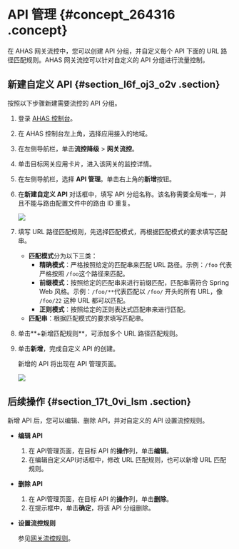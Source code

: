 # API 管理 {#concept_264316 .concept}

在 AHAS 网关流控中，您可以创建 API 分组，并自定义每个 API 下面的 URL 路径匹配规则。AHAS 网关流控可以针对自定义的 API 分组进行流量控制。

## 新建自定义 API {#section_l6f_oj3_o2v .section}

按照以下步骤新建需要流控的 API 分组。

1.  登录 [AHAS 控制台](https://ahas.console.aliyun.com/)。
2.  在 AHAS 控制台左上角，选择应用接入的地域。
3.  在左侧导航栏，单击**流控降级** \> **网关流控**。
4.  单击目标网关应用卡片，进入该网关的监控详情。
5.  在左侧导航栏，选择 **API 管理**。单击右上角的**新增**按钮。
6.  在**新建自定义 API** 对话框中，填写 API 分组名称。该名称需要全局唯一，并且不能与路由配置文件中的路由 ID 重复。

    ![](http://static-aliyun-doc.oss-cn-hangzhou.aliyuncs.com/assets/img/217940/155842206247148_zh-CN.png)

7.  填写 URL 路径匹配规则，先选择匹配模式，再根据匹配模式的要求填写匹配串。
    -   **匹配模式**分为以下三类：
        -   **精确模式**：严格按照给定的匹配串来匹配 URL 路径。示例：`/foo` 代表严格按照 `/foo`这个路径来匹配。
        -   **前缀模式**：按照给定的匹配串来进行前缀匹配，匹配串需符合 Spring Web 风格。示例：`/foo/**`代表匹配以 `/foo/` 开头的所有 URL，像 `/foo/22` 这种 URL 都可以匹配。
        -   **正则模式**：按照给定的正则表达式匹配串来进行匹配。
    -   **匹配串**：根据匹配模式的要求填写匹配串。
8.  单击**+新增匹配规则**，可添加多个 URL 路径匹配规则。
9.  单击**新增**，完成自定义 API 的创建。

    新增的 API 将出现在 API 管理页面。

    ![](http://static-aliyun-doc.oss-cn-hangzhou.aliyuncs.com/assets/img/217940/155842206247151_zh-CN.png)


## 后续操作 {#section_17t_0vi_lsm .section}

新增 API 后，您可以编辑、删除 API，并对自定义的 API 设置流控规则。

-   **编辑 API** 
    1.  在 API管理页面，在目标 API 的**操作**列，单击**编辑**。
    2.  在编辑自定义API对话框中，修改 URL 匹配规则，也可以新增 URL 匹配规则。
-   **删除 API** 
    1.  在 API管理页面，在目标 API 的**操作**列，单击**删除**。
    2.  在提示框中，单击**确定**，将该 API 分组删除。
-   **设置流控规则** 

    参见[网关流控规则](intl.zh-CN/网关流控降级/网关流控规则.md#)。


